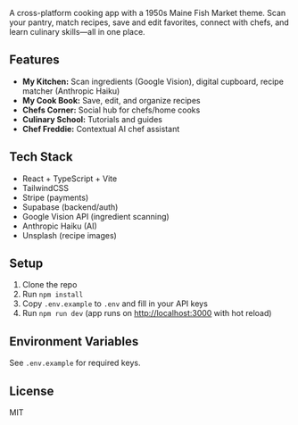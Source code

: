 
A cross-platform cooking app with a 1950s Maine Fish Market theme. Scan your pantry, match recipes, save and edit favorites, connect with chefs, and learn culinary skills—all in one place.

## Features
- **My Kitchen:** Scan ingredients (Google Vision), digital cupboard, recipe matcher (Anthropic Haiku)
- **My Cook Book:** Save, edit, and organize recipes
- **Chefs Corner:** Social hub for chefs/home cooks
- **Culinary School:** Tutorials and guides
- **Chef Freddie:** Contextual AI chef assistant

## Tech Stack
- React + TypeScript + Vite
- TailwindCSS
- Stripe (payments)
- Supabase (backend/auth)
- Google Vision API (ingredient scanning)
- Anthropic Haiku (AI)
- Unsplash (recipe images)

## Setup
1. Clone the repo
2. Run `npm install`
3. Copy `.env.example` to `.env` and fill in your API keys
4. Run `npm run dev` (app runs on [http://localhost:3000](http://localhost:3000) with hot reload)

## Environment Variables
See `.env.example` for required keys.

## License
MIT
